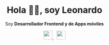 <h1 align="center">Hola 🤙🏻, soy Leonardo</h1>

<p align="center">Soy <strong>Desarrollador Frontend y de Apps móviles</strong></p>

<p align="center">
  <a href="https://www.instagram.com/delcruz_/" target="blank" style="margin-right:10px">
    <img src="https://cdn.jsdelivr.net/npm/simple-icons@3.0.1/icons/twitter.svg" width="28px" />
  </a>
  <a href="https://twitter.com/ledelcruz" target="blank">
    <img src="https://cdn.jsdelivr.net/npm/simple-icons@3.0.1/icons/instagram.svg" width="28px" />
  </a>
</p>
